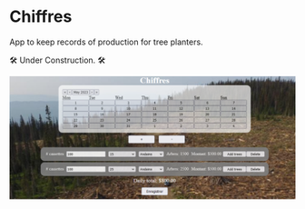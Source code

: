# Chiffres
App to keep records of production for tree planters.

🛠️ Under Construction. 🛠️

![chiffres banner](./Chiffres.png)

